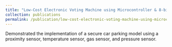 ```yaml
---
title: "Low-Cost Electronic Voting Machine using Microcontroller & 8-bit LCD Display"
collection: publications
permalink: /publication/low-cost-electronic-voting-machine-using-microcontroller-and-8-bit-lcd-display
---
```


Demonstrated the implementation of a secure car parking model using a proximity sensor, temperature sensor,
gas sensor, and pressure sensor.

